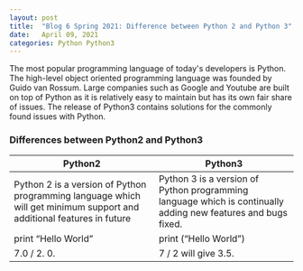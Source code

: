 ```yaml
---
layout: post
title:  "Blog 6 Spring 2021: Difference between Python 2 and Python 3"
date:   April 09, 2021
categories: Python Python3
---
```


The most popular programming language of today's developers is Python. The high-level object oriented programming language was founded by Guido van Rossum. Large companies such as Google and Youtube are built on top of Python as it is relatively easy to maintain but has its own fair share of issues. The release of Python3 contains solutions for the commonly found issues with Python.

<h3>Differences between Python2 and Python3</h3>

|Python2|Python3|
|---|----|
|Python 2 is a version of Python programming language which will get minimum support and additional features in future|Python 3 is a version of Python programming language which is continually adding new features and bugs fixed. |
|print “Hello World”|print (“Hello World”) |
|7.0 / 2. 0.|7 / 2 will give 3.5.|